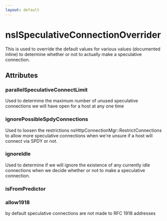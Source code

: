 ```yaml
---
layout: default
---
```


# nsISpeculativeConnectionOverrider #

This is used to override the default values for various values (documented
inline) to determine whether or not to actually make a speculative
connection.


## Attributes ##

### parallelSpeculativeConnectLimit ###

Used to determine the maximum number of unused speculative connections
we will have open for a host at any one time


### ignorePossibleSpdyConnections ###

Used to loosen the restrictions nsHttpConnectionMgr::RestrictConnections
to allow more speculative connections when we're unsure if a host will
connect via SPDY or not.


### ignoreIdle ###

Used to determine if we will ignore the existence of any currently idle
connections when we decide whether or not to make a speculative
connection.


### isFromPredictor ###

### allow1918 ###

by default speculative connections are not made to RFC 1918 addresses


